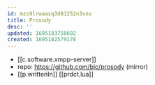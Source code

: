 ```yaml
---
id: mzs9lrwaasq3d81252n3vnv
title: Prosody
desc: ''
updated: 1695183758602
created: 1695182579178
---
```


- [[c.software.xmpp-server]]
- repo: https://github.com/bjc/prosody (mirror)
- [[p.writtenIn]] [[prdct.lua]]
